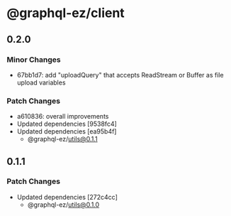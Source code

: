 # @graphql-ez/client

## 0.2.0

### Minor Changes

- 67bb1d7: add "uploadQuery" that accepts ReadStream or Buffer as file upload variables

### Patch Changes

- a610836: overall improvements
- Updated dependencies [9538fc4]
- Updated dependencies [ea95b4f]
  - @graphql-ez/utils@0.1.1

## 0.1.1

### Patch Changes

- Updated dependencies [272c4cc]
  - @graphql-ez/utils@0.1.0
